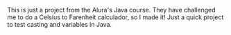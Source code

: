 This is just a project from the Alura's Java course.
They have challenged me to do a Celsius to Farenheit calculador, so I made it!
Just a quick project to test casting and variables in Java.